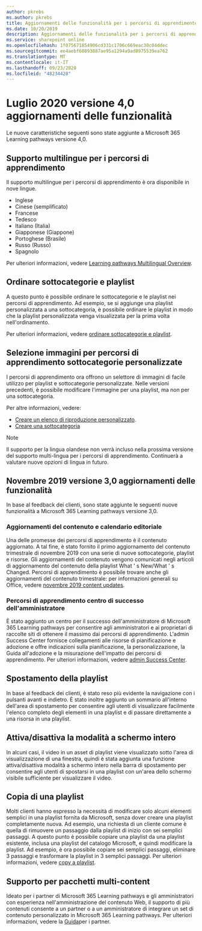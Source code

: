```yaml
---
author: pkrebs
ms.author: pkrebs
title: Aggiornamenti delle funzionalità per i percorsi di apprendimento
ms.date: 10/20/2019
description: Aggiornamenti delle funzionalità per i percorsi di apprendimento
ms.service: sharepoint online
ms.openlocfilehash: 1f075671854906cd331c1706c669eac30c04ddec
ms.sourcegitcommit: ee4aebf60893887ae95a1294a9ad8975539ea762
ms.translationtype: MT
ms.contentlocale: it-IT
ms.lasthandoff: 09/23/2020
ms.locfileid: "48234428"
---
```

# <a name="july-2020-version-40-feature-updates"></a>Luglio 2020 versione 4,0 aggiornamenti delle funzionalità 

Le nuove caratteristiche seguenti sono state aggiunte a Microsoft 365 Learning pathways versione 4,0. 

## <a name="multilingual-support-for-learning-pathways"></a>Supporto multilingue per i percorsi di apprendimento 
Il supporto multilingue per i percorsi di apprendimento è ora disponibile in nove lingue.  
- Inglese     
- Cinese (semplificato) 
- Francese 
- Tedesco 
- Italiano (Italia) 
- Giapponese (Giappone) 
- Portoghese (Brasile) 
- Russo (Russo) 
- Spagnolo 

Per ulteriori informazioni, vedere [Learning pathways Multilingual Overview](custom_overview.md). 

## <a name="sort-subcategories-and-playlists"></a>Ordinare sottocategorie e playlist

A questo punto è possibile ordinare le sottocategorie e le playlist nei percorsi di apprendimento. Ad esempio, se si aggiunge una playlist personalizzata a una sottocategoria, è possibile ordinare le playlist in modo che la playlist personalizzata venga visualizzata per la prima volta nell'ordinamento. 

Per ulteriori informazioni, vedere [ordinare sottocategorie e playlist](custom_sortsubplay.md). 

## <a name="image-picker-for-learning-pathways-custom-subcategories"></a>Selezione immagini per percorsi di apprendimento sottocategorie personalizzate 
I percorsi di apprendimento ora offrono un selettore di immagini di facile utilizzo per playlist e sottocategorie personalizzate.  Nelle versioni precedenti, è possibile modificare l'immagine per una playlist, ma non per una sottocategoria.  

Per altre informazioni, vedere:
- [Creare un elenco di riproduzione personalizzato](custom_createnewplaylist.md). 
- [Creare una sottocategoria](custom_createnewcat.md)

> [!NOTE]
> Il supporto per la lingua olandese non verrà incluso nella prossima versione del supporto multi-lingua per i percorsi di apprendimento. Continuerà a valutare nuove opzioni di lingua in futuro.

## <a name="november-2019-version-30-feature-updates"></a>Novembre 2019 versione 3,0 aggiornamenti delle funzionalità
In base al feedback dei clienti, sono state aggiunte le seguenti nuove funzionalità a Microsoft 365 Learning pathways versione 3,0.

### <a name="content-updates-and-editorial-calendar"></a>Aggiornamenti del contenuto e calendario editoriale
Una delle promesse dei percorsi di apprendimento è il contenuto aggiornato. A tal fine, è stato fornito il primo aggiornamento del contenuto trimestrale di novembre 2019 con una serie di nuove sottocategorie, playlist e risorse. Gli aggiornamenti del contenuto vengono comunicati negli articoli di aggiornamento del contenuto della playlist What ' s New/What ' s Changed. Percorsi di apprendimento è possibile trovare anche gli aggiornamenti del contenuto trimestrale: per informazioni generali su Office, vedere [novembre 2019 content updates](custom_contentupdates.md).

### <a name="learning-pathways-admin-success-center"></a>Percorsi di apprendimento centro di successo dell'amministratore
È stato aggiunto un centro per il successo dell'amministratore di Microsoft 365 Learning pathways per consentire agli amministratori e ai proprietari di raccolte siti di ottenere il massimo dai percorsi di apprendimento. L'admin Success Center fornisce collegamenti alle risorse di pianificazione e adozione e offre indicazioni sulla pianificazione, la personalizzazione, la Guida all'adozione e la misurazione dell'impatto dei percorsi di apprendimento. Per ulteriori informazioni, vedere [admin Success Center](custom_successcenter.md).

## <a name="playlist-navigation"></a>Spostamento della playlist
In base al feedback dei clienti, è stato reso più evidente la navigazione con i pulsanti avanti e indietro. È stato inoltre aggiunto un sommario all'interno dell'area di spostamento per consentire agli utenti di visualizzare facilmente l'elenco completo degli elementi in una playlist e di passare direttamente a una risorsa in una playlist.

## <a name="toggle-full-screen-mode"></a>Attiva/disattiva la modalità a schermo intero
In alcuni casi, il video in un asset di playlist viene visualizzato sotto l'area di visualizzazione di una finestra, quindi è stata aggiunta una funzione attiva/disattiva modalità a schermo intero nella barra di spostamento per consentire agli utenti di spostarsi in una playlist con un'area dello schermo visibile sufficiente per visualizzare il video.

## <a name="copy-a-playlist"></a>Copia di una playlist
Molti clienti hanno espresso la necessità di modificare solo alcuni elementi semplici in una playlist fornita da Microsoft, senza dover creare una playlist completamente nuova. Ad esempio, una richiesta di un cliente comune è quella di rimuovere un passaggio dalla playlist di inizio con sei semplici passaggi. A questo punto è possibile copiare una playlist da una playlist esistente, inclusa una playlist del catalogo Microsoft, e quindi modificare la playlist. Ad esempio, è ora possibile copiare sei semplici passaggi, eliminare 3 passaggi e trasformare la playlist in 3 semplici passaggi. Per ulteriori informazioni, vedere [copy a playlist](custom_copyplaylist.md).

## <a name="multi-content-pack-support"></a>Supporto per pacchetti multi-content
Ideato per i partner di Microsoft 365 Learning pathways e gli amministratori con esperienza nell'amministrazione del contenuto Web, il supporto di più contenuti consente a un partner o a un amministratore di integrare un set di contenuto personalizzato in Microsoft 365 Learning pathways. Per ulteriori informazioni, vedere la [Guida](custom_partnerguide.md)per i partner.

